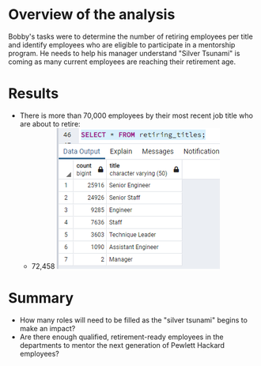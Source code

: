 # Overview of the analysis
Bobby's tasks were to determine the number of retiring employees per title and identify employees who are eligible to participate in a mentorship program.
He needs to help his manager understand "Silver Tsunami" is coming as many current employees are reaching their retirement age.

# Results 

* There is more than 70,000 employees by their most recent job title who are about to retire: 
  * 72,458 
![retiring_titles](retiring_titles.png)




# Summary

* How many roles will need to be filled as the "silver tsunami" begins to make an impact?
* Are there enough qualified, retirement-ready employees in the departments to mentor the next generation of Pewlett Hackard employees?

